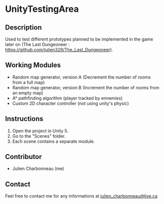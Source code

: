 # UnityTestingArea

## Description
Used to test different prototypes planned to be implemented in the game later on (The Last Dungeoneer : https://github.com/julien329/The_Last_Dungeoneer).

## Working Modules
* Random map generator, version A (Decrement the number of rooms from a full map)
* Random map generator, version B (Increment the number of rooms from an empty map)
* A* pathfinding algorithm (player tracked by ennemies)
* Custom 2D character controller (not using unity's physic)

## Instructions
1. Open the project in Unity 5.
2. Go to the "Scenes" folder.
3. Each scene contains a separate module.

## Contributor
* Julien Charbonneau (me)

## Contact
Feel free to contact me for any informations at julien_charbonneau@live.ca
